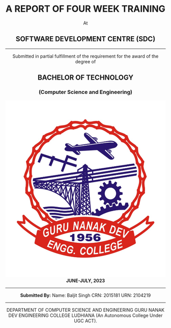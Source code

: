 <div align="center">

# A REPORT OF FOUR WEEK TRAINING
At
##  SOFTWARE DEVELOPMENT CENTRE (SDC)

---

Submitted in partial fulfillment of the requirement for the award of the degree of

## BACHELOR OF TECHNOLOGY
### (Computer Science and Engineering)

![This is an alt text.](/images/logo.jpg)
**JUNE-JULY, 2023**

---

**Submitted By:**
Name: Baljit Singh
CRN: 2015181
URN: 2104219

---

DEPARTMENT OF COMPUTER SCIENCE AND ENGINEERING
GURU NANAK DEV ENGINEERING COLLEGE LUDHIANA
(An Autonomous College Under UGC ACT).

</div>


